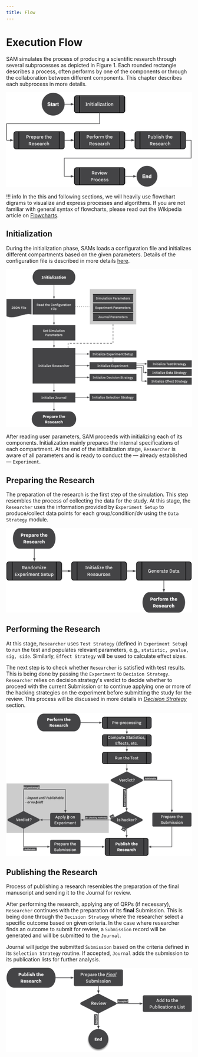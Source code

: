 ```yaml
---
title: Flow
---
```


# Execution Flow

SAM simulates the process of producing a scientific research through several subprocesses as depicted in Figure 1. Each rounded rectangle describes a process, often performs by one of the components or through the collaboration between different components. This chapter describes each subprocess in more details.

![<b>Figure 1.</b> Overall Execution Flow of SAM](/figures/main-routine.png)

!!! info
	In the this and following sections, we will heavily use flowchart digrams to visualize and express processes and algorithms. If you are not familiar with general syntax of flowcharts, please read out the Wikipedia article on [Flowcharts](https://en.wikipedia.org/wiki/Flowchart#Building_blocks).

## Initialization

During the initialization phase, SAMs loads a configuration file and initializes different compartments based on the given parameters. Details of the configuration file is described in more details [here](configuration-file.md). 

![<b>Figure 2.</b> Initialization Routine.](/figures/initialization.png)

After reading user parameters, SAM proceeds with initializing each of its components. Initialization mainly prepares the internal specifications of each compartment. At the end of the initialization stage, `Researcher` is aware of all parameters and is ready to conduct the — already established — `Experiment`.

## Preparing the Research

The preparation of the research is the first step of the simulation. This step resembles the process of collecting the data for the study. At this stage, the `Researcher` uses the information provided by `Experiment Setup` to produce/collect data points for each group/condition/dv using the `Data Strategy` module.

![<b>Figure 3.</b> Preparing the Research.](/figures/prepare-research.png)

## Performing the Research

At this stage, `Researcher` uses `Test Strategy` (defined in `Experiment Setup`) to run the test and populates relevant parameters, e.g., `statistic, pvalue, sig, side`. Similarly, `Effect Strategy` will be used to calculate effect sizes.

The next step is to check whether `Researcher` is satisfied with test results. This is being done by passing the `Experiment` to `Decision Strategy`. `Researcher` relies on decision strategy's verdict to decide whether to proceed with the current Submission or to continue applying one or more of the hacking strategies on the experiment before submitting the study for the review. This process will be discussed in more details in *[Decision Strategy](decision-strategy.md)* section.

![Figure 4. Steps involving performing the research](/figures/perform-research.png)

## Publishing the Research

Process of publishing a research resembles the preparation of the final manuscript and sending it to the Journal for review.

After performing the research, applying any of QRPs (if necessary), `Researcher` continues with the preparation of its **final** Submission. This is being done through the `Decision Strategy` where the researcher select a specific outcome based on given criteria. In the case where researcher finds an outcome to submit for review, a `Submission` record will be generated and will be submitted to the `Journal`. 

Journal will judge the submitted `Submission` based on the criteria defined in its `Selection Strategy` routine. If accepted, `Journal` adds the submission to its publication lists for further analysis.

![Figure 5. Steps involving publishing a research](/figures/publish-research.png)
